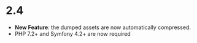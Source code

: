 2.4
===

*   **New Feature**: the dumped assets are now automatically compressed.
*   PHP 7.2+ and Symfony 4.2+ are now required
